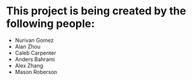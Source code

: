# This project is being created by the following people:
- Nurivan Gomez
- Alan Zhou
- Caleb Carpenter
- Anders Bahrami
- Alex Zhang
- Mason Roberson
